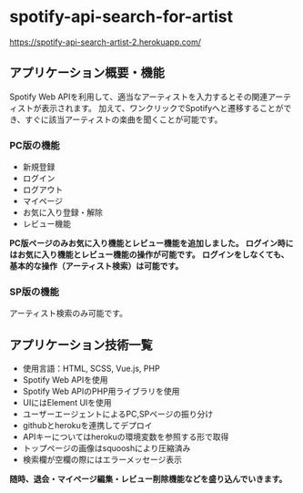 # spotify-api-search-for-artist
https://spotify-api-search-artist-2.herokuapp.com/

## アプリケーション概要・機能
Spotify Web APIを利用して、適当なアーティストを入力するとその関連アーティストが表示されます。
加えて、ワンクリックでSpotifyへと遷移することができ、すぐに該当アーティストの楽曲を聞くことが可能です。

### PC版の機能

- 新規登録
- ログイン
- ログアウト
- マイページ
- お気に入り登録・解除
- レビュー機能

**PC版ページのみお気に入り機能とレビュー機能を追加しました。**
**ログイン時にはお気に入り機能とレビュー機能の操作が可能です。**
**ログインをしなくても、基本的な操作（アーティスト検索）は可能です。**


### SP版の機能

アーティスト検索のみ可能です。


## アプリケーション技術一覧
- 使用言語：HTML, SCSS, Vue.js, PHP
- Spotify Web APIを使用
- Spotify Web APIのPHP用ライブラリを使用
- UIにはElement UIを使用
- ユーザーエージェントによるPC,SPページの振り分け
- githubとherokuを連携してデプロイ
- APIキーについてはherokuの環境変数を参照する形で取得
- トップページの画像はsquooshにより圧縮済み
- 検索欄が空欄の際にはエラーメッセージ表示


**随時、退会・マイページ編集・レビュー削除機能などを盛り込んでいきます。**
